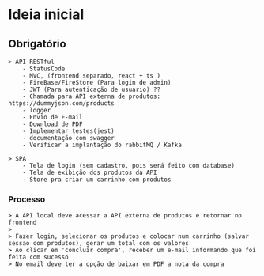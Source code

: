 # Ideia inicial

## Obrigatório
    > API RESTful
        - StatusCode
        - MVC, (frontend separado, react + ts )
        - FireBase/FireStore (Para login de admin)
        - JWT (Para autenticação de usuario) ??
        - Chamada para API externa de produtos: https://dummyjson.com/products
        - logger
        - Envio de E-mail
        - Download de PDF
        - Implementar testes(jest)
        - documentação com swagger
        - Verificar a implantação do rabbitMQ / Kafka

    > SPA
        - Tela de login (sem cadastro, pois será feito com database)
        - Tela de exibição dos produtos da API
        - Store pra criar um carrinho com produtos

### Processo
    > A API local deve acessar a API externa de produtos e retornar no frontend
    >
    > Fazer login, selecionar os produtos e colocar num carrinho (salvar sessao com produtos), gerar um total com os valores
    > Ao clicar em 'concluir compra', receber um e-mail informando que foi feita com sucesso
    > No email deve ter a opção de baixar em PDF a nota da compra


